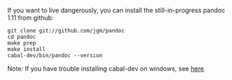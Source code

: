 If you want to live dangerously, you can install the still-in-progress pandoc 1.11 from github:

    git clone git://github.com/jgm/pandoc
    cd pandoc
    make prep
    make install
    cabal-dev/bin/pandoc --version

Note:  If you have trouble installing cabal-dev on windows, see [here](http://stackoverflow.com/questions/11181428/cannot-install-cabal-dev-in-windows).

